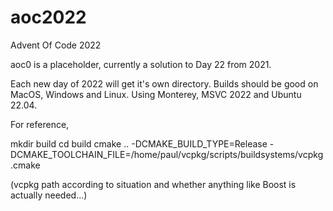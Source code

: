 # aoc2022
Advent Of Code 2022

aoc0 is a placeholder, currently a solution to Day 22 from 2021.

Each new day of 2022 will get it's own directory. Builds should be good on MacOS, Windows and Linux. Using Monterey, MSVC 2022 and Ubuntu 22.04.

For reference,

mkdir build
cd build
cmake .. -DCMAKE_BUILD_TYPE=Release -DCMAKE_TOOLCHAIN_FILE=/home/paul/vcpkg/scripts/buildsystems/vcpkg.cmake

(vcpkg path according to situation and whether anything like Boost is actually needed...)
